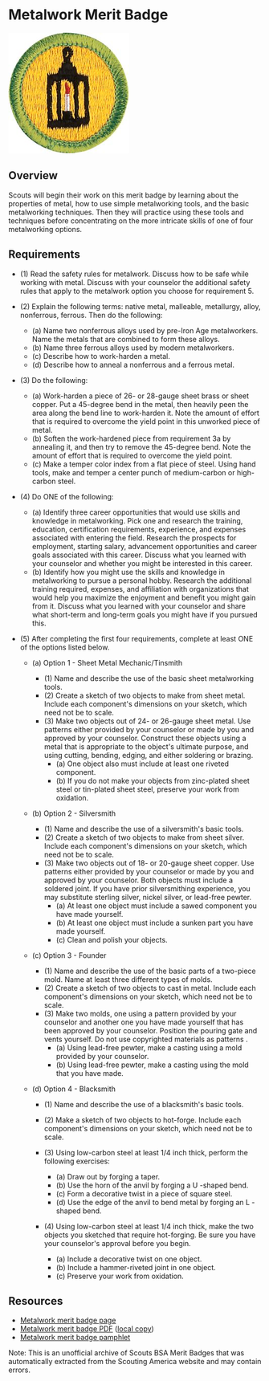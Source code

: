 

# Metalwork Merit Badge

![Metalwork Merit Badge](images/metalwork-merit-badge.jpg)

## Overview



Scouts will begin their work on this merit badge by learning about the properties of metal, how to use simple metalworking tools, and the basic metalworking techniques. Then they will practice using these tools and techniques before concentrating on the more intricate skills of one of four metalworking options.

## Requirements

* (1) Read the safety rules for metalwork.  Discuss how to be safe while working with metal. Discuss with your counselor the additional safety rules that apply to the metalwork option you choose for requirement 5.
* (2) Explain the following terms: native metal, malleable, metallurgy, alloy, nonferrous, ferrous. Then do the following:
    * (a) Name two nonferrous alloys used by pre-Iron Age metalworkers. Name the metals that are combined to form these alloys.
    * (b) Name three ferrous alloys used by modern metalworkers.
    * (c) Describe how to work-harden a metal.
    * (d) Describe how to anneal a nonferrous and a ferrous metal.


* (3) Do the following:
    * (a) Work-harden a piece of 26- or 28-gauge sheet brass or sheet copper. Put a 45-degree bend in the metal, then heavily peen the area along the bend line to work-harden it. Note the amount of effort that is required to overcome the yield point in this unworked piece of metal.
    * (b) Soften the work-hardened piece from requirement 3a by annealing it, and then try to remove the 45-degree bend. Note the amount of effort that is required to overcome the yield point.
    * (c) Make a temper color index from a flat piece of steel. Using hand tools, make and temper a center punch of medium-carbon or high-carbon steel.


* (4) Do ONE of the following:
    * (a) Identify three career opportunities that would use skills and knowledge in metalworking. Pick one and research the training, education, certification requirements, experience, and expenses associated with entering the field. Research the prospects for employment, starting salary, advancement opportunities and career goals associated with this career. Discuss what you learned with your counselor and whether you might be interested in this career.
    * (b) Identify how you might use the skills and knowledge in metalworking to pursue a personal hobby. Research the additional training required, expenses, and affiliation with organizations that would help you maximize the enjoyment and benefit you might gain from it. Discuss what you learned with your counselor and share what short-term and long-term goals you might have if you pursued this.


* (5) After completing the first four requirements, complete at least ONE of the options listed below.
    * (a) Option 1 - Sheet Metal Mechanic/Tinsmith
        * (1) Name and describe the use of the basic sheet metalworking tools.
        * (2) Create a sketch of two objects to make from sheet metal. Include each component's dimensions on your sketch, which need not be to scale.
        * (3) Make two objects out of 24- or 26-gauge sheet metal. Use patterns either provided by your counselor or made by you and approved by your counselor. Construct these objects using a metal that is appropriate to the object's ultimate purpose, and using cutting, bending, edging, and either soldering or brazing.
            * (a) One object also must include at least one riveted component.
            * (b) If you do not make your objects from zinc-plated sheet steel or tin-plated sheet steel, preserve your work from oxidation.




    * (b) Option 2 - Silversmith
        * (1) Name and describe the use of a silversmith's basic tools.
        * (2) Create a sketch of two objects to make from sheet silver. Include each component's dimensions on your sketch, which need not be to scale.
        * (3) Make two objects out of 18- or 20-gauge sheet copper. Use patterns either provided by your counselor or made by you and approved by your counselor. Both objects must include a soldered joint. If you have prior silversmithing experience, you may substitute sterling silver, nickel silver, or lead-free pewter.
            * (a) At least one object must include a sawed component you have made yourself.
            * (b) At least one object must include a sunken part you have made yourself.
            * (c) Clean and polish your objects.




    * (c) Option 3 - Founder
        * (1) Name and describe the use of the basic parts of a two-piece mold. Name at least three different types of molds.
        * (2) Create a sketch of two objects to cast in metal. Include each component's dimensions on your sketch, which need not be to scale.
        * (3) Make two molds, one using a pattern provided by your counselor and another one you have made yourself that has been approved by your counselor. Position the pouring gate and vents yourself. Do not use copyrighted materials as patterns .
            * (a) Using lead-free pewter, make a casting using a mold provided by your counselor.
            * (b) Using lead-free pewter, make a casting using the mold that you have made.




    * (d) Option 4 - Blacksmith
        * (1) Name and describe the use of a blacksmith's basic tools.
        * (2) Make a sketch of two objects to hot-forge. Include each component's dimensions on your sketch, which need not be to scale.
        * (3) Using low-carbon steel at least 1/4 inch thick, perform the following exercises:
            * (a) Draw out by forging a taper.
            * (b) Use the horn of the anvil by forging a U -shaped bend.
            * (c) Form a decorative twist in a piece of square steel.
            * (d) Use the edge of the anvil to bend metal by forging an L -shaped bend.


        * (4) Using low-carbon steel at least 1/4 inch thick, make the two objects you sketched that require hot-forging. Be sure you have your counselor's approval before you begin.
            * (a) Include a decorative twist on one object.
            * (b) Include a hammer-riveted joint in one object.
            * (c) Preserve your work from oxidation.








## Resources

- [Metalwork merit badge page](https://www.scouting.org/merit-badges/metalwork/)
- [Metalwork merit badge PDF](https://filestore.scouting.org/filestore/Merit_Badge_ReqandRes/Pamphlets/Metalwork_2024.pdf) ([local copy](files/metalwork-merit-badge.pdf))
- [Metalwork merit badge pamphlet](https://www.scoutshop.org/metalwork-merit-badge-pamphlet-655637.html)

Note: This is an unofficial archive of Scouts BSA Merit Badges that was automatically extracted from the Scouting America website and may contain errors.